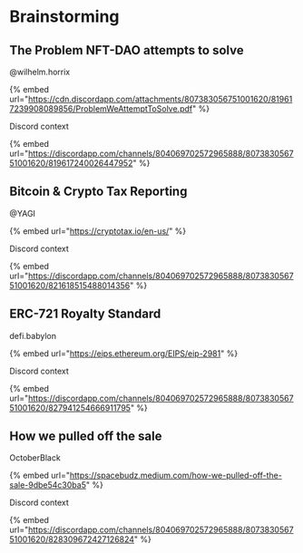 # Brainstorming

## The Problem NFT-DAO attempts to solve

@wilhelm.horrix

{% embed url="https://cdn.discordapp.com/attachments/807383056751001620/819617239908089856/ProblemWeAttemptToSolve.pdf" %}



Discord context

{% embed url="https://discordapp.com/channels/804069702572965888/807383056751001620/819617240026447952" %}

## Bitcoin & Crypto Tax Reporting

@YAGI

{% embed url="https://cryptotax.io/en-us/" %}

Discord context

{% embed url="https://discordapp.com/channels/804069702572965888/807383056751001620/821618515488014356" %}

## ERC-721 Royalty Standard

defi.babylon

{% embed url="https://eips.ethereum.org/EIPS/eip-2981" %}

Discord context

{% embed url="https://discordapp.com/channels/804069702572965888/807383056751001620/827941254666911795" %}



##  <a id="a4b0"></a>

##  <a id="a4b0"></a>

##  <a id="a4b0"></a>

##  <a id="a4b0"></a>

## How we pulled off the sale

OctoberBlack

{% embed url="https://spacebudz.medium.com/how-we-pulled-off-the-sale-9dbe54c30ba5" %}

Discord context

{% embed url="https://discordapp.com/channels/804069702572965888/807383056751001620/828309672427126824" %}



